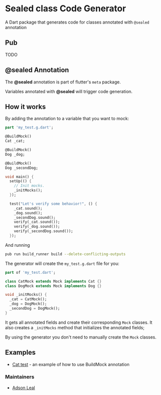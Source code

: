 # Sealed class Code Generator

A Dart package that generates code for classes annotated with `@sealed` annotation


## Pub

TODO

## @sealed Annotation

The **@sealed** annotation is part of flutter's `meta` package. 

Variables annotated with **@sealed** will trigger code generation.

## How it works

By adding the annotation to a variable that you want to mock:

```dart
part 'my_test.g.dart';

@BuildMock()
Cat _cat;

@BuildMock()
Dog _dog;

@BuildMock()
Dog _secondDog;

void main() {
  setUp(() {
    // Init mocks.
    _initMocks();
  });

  test("Let's verify some behavior!", () {
    _cat.sound();
    _dog.sound();
    _secondDog.sound();
    verify(_cat.sound());
    verify(_dog.sound());
    verify(_secondDog.sound());
  });
```

And running
```bash
pub run build_runner build --delete-conflicting-outputs
```

The generator will create the `my_test.g.dart` file for you:

```dart
part of 'my_test.dart';

class CatMock extends Mock implements Cat {}
class DogMock extends Mock implements Dog {}

void _initMocks() {
  _cat = CatMock();
  _dog = DogMock();
  _secondDog = DogMock();
}
```

It gets all annotated fields and create their corresponding `Mock` classes.
It also creates a  `_initMocks` method that initializes the annotated fields;

By using the generator you don't need to manually create the `Mock` classes.

## Examples

- [Cat test](https://github.com/adsonpleal/mockito-code-generator/tree/master/example) - an example of how to use BuildMock annotation

### Maintainers

- [Adson Leal](https://github.com/adsonpleal)
